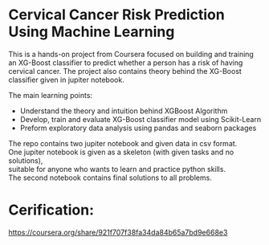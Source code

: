 # Cervical Cancer Risk Prediction Using Machine Learning

This is a hands-on project from Coursera focused on building and training an XG-Boost classifier to predict whether a person has a risk of having cervical cancer.
The project also contains theory behind the XG-Boost classifier given in jupiter notebook.

The main learning points:
* Understand the theory and intuition behind XGBoost Algorithm
* Develop, train and evaluate XG-Boost classifier model using Scikit-Learn
* Preform exploratory data analysis using pandas and seaborn packages

The repo contains two jupiter notebook and given data in csv format.  
One jupiter notebook is given as a skeleton (with given tasks and no solutions),  
suitable for anyone who wants to learn and practice python skills.    
The second notebook contains final solutions to all problems.  


# Cerification:
 https://coursera.org/share/921f707f38fa34da84b65a7bd9e668e3
